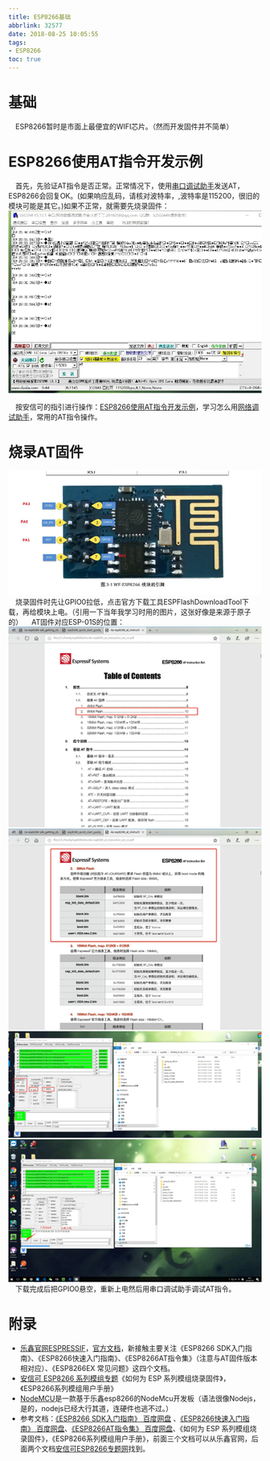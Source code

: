 ```yaml
---
title: ESP8266基础
abbrlink: 32577
date: 2018-08-25 10:05:55
tags:
- ESP8266
toc: true
---
```


# 基础
&emsp;ESP8266暂时是市面上最便宜的WIFI芯片。（然而开发固件并不简单）
# ESP8266使用AT指令开发示例
&emsp;首先，先验证AT指令是否正常。正常情况下，使用[串口调试助手](https://pan.baidu.com/s/1QgH-unONq6MN5WTlgrsFZQ)发送AT，ESP8266会回复OK。(如果响应乱码，请核对波特率，,波特率是115200，很旧的模块可能是其它。)如果不正常，就需要先烧录固件：
![AT验证](/blog_images/AT验证.webp)

&emsp;按安信可的指引进行操作：[ESP8266使用AT指令开发示例](http://wiki.ai-thinker.com/esp8266/examples/at_demo)，学习怎么用[网络调试助手](https://pan.baidu.com/s/1XBpeUK9QcA0r90yZkIe6fg)，常用的AT指令操作。
# 烧录AT固件
![wf-esp8266端口](/blog_images/wf-esp8266端口.webp)
&emsp;烧录固件时先让GPIO0拉低，点击官方下载工具ESPFlashDownloadTool下载，再给模块上电。（引用一下当年我学习时用的图片，这张好像是来源于原子的） 
&emsp;AT固件对应ESP-01S的位置：
![esp-01对应的AT固件1](/blog_images/esp-01对应的AT固件1.webp)
![esp-01对应的AT固件2](/blog_images/esp-01对应的AT固件2.webp)
![esp-01对应的AT固件3](/blog_images/esp-01对应的AT固件3.webp)
![esp-01对应的AT固件4](/blog_images/esp-01对应的AT固件4.webp)
&emsp;下载完成后把GPIO0悬空，重新上电然后用串口调试助手调试AT指令。
# 附录
- [乐鑫官网ESPRESSIF](https://www.espressif.com/)，[官方文档](https://www.espressif.com/zh-hans/support/download/documents)，新接触主要关注《ESP8266 SDK入门指南》、《ESP8266快速入门指南》、《ESP8266AT指令集》（注意与AT固件版本相对应）、《ESP8266EX 常见问题》这四个文档。
- [安信可 ESP8266 系列模组专题](http://wiki.ai-thinker.com/esp8266)《如何为 ESP 系列模组烧录固件》，《ESP8266系列模组用户手册》
- [NodeMCU](http://nodemcu.com/index_cn.html)是一款基于乐鑫esp8266的NodeMcu开发板（语法很像Nodejs，是的，nodejs已经大行其道，连硬件也逃不过。）
- 参考文档：[《ESP8266 SDK入门指南》 百度网盘](https://pan.baidu.com/s/1P04frkLaR2VCuIg3swHwSA) 、[《ESP8266快速入门指南》 百度网盘](https://pan.baidu.com/s/1tuI0XlWQzzLsRyCWmSCwog)、[《ESP8266AT指令集》 百度网盘](https://pan.baidu.com/s/1JG2PGBkWu4Ywc3dkYnvThw)、《如何为 ESP 系列模组烧录固件》，《ESP8266系列模组用户手册》，前面三个文档可以从乐鑫官网，后面两个文档[安信可ESP8266专题网](http://wiki.ai-thinker.com/esp8266/)找到。
